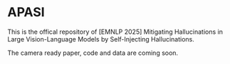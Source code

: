 # APASI
This is the offical repository of [EMNLP 2025] Mitigating Hallucinations in Large Vision-Language Models by Self-Injecting Hallucinations.

The camera ready paper, code and data are coming soon.
